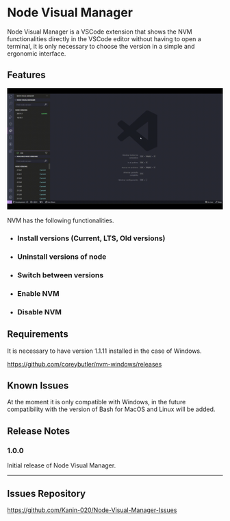 # Node Visual Manager

Node Visual Manager is a VSCode extension that shows the NVM functionalities directly in the VSCode editor without having to open a terminal, it is only necessary to choose the version in a simple and ergonomic interface.

## Features

![Preview](/resources/preview.gif)

NVM has the following functionalities.

- ### Install versions (Current, LTS, Old versions)

- ### Uninstall versions of node

- ### Switch between versions

- ### Enable NVM

- ### Disable NVM

## Requirements

It is necessary to have version 1.1.11 installed in the case of Windows.

<https://github.com/coreybutler/nvm-windows/releases>

## Known Issues

At the moment it is only compatible with Windows, in the future compatibility with the version of Bash for MacOS and Linux will be added.

## Release Notes

### 1.0.0

Initial release of Node Visual Manager.

---

## Issues Repository

<https://github.com/Kanin-020/Node-Visual-Manager-Issues>
